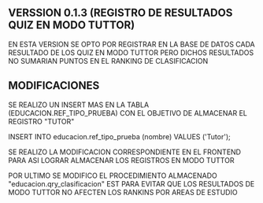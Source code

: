 ## VERSSION 0.1.3 (REGISTRO DE RESULTADOS QUIZ EN MODO TUTTOR)

EN ESTA VERSION SE OPTO POR REGISTRAR EN LA BASE DE DATOS
CADA RESULTADO DE LOS QUIZ EN MODO TUTTOR PERO DICHOS RESULTADOS
NO SUMARIAN PUNTOS EN EL RANKING DE CLASIFICACION

## MODIFICACIONES
SE REALIZO UN INSERT MAS EN LA TABLA (EDUCACION.REF_TIPO_PRUEBA) CON
EL OBJETIVO DE ALMACENAR EL REGISTRO "TUTOR"

INSERT INTO educacion.ref_tipo_prueba (nombre) VALUES ('Tutor');

SE REALIZO LA MODIFICACION CORRESPONDIENTE EN EL FRONTEND PARA ASI
LOGRAR ALMACENAR LOS REGISTROS EN MODO TUTTOR

POR ULTIMO SE MODIFICO EL PROCEDIMIENTO ALMACENADO
"educacion.qry_clasificacion" EST PARA EVITAR QUE
LOS RESULTADOS DE MODO TUTTOR NO AFECTEN LOS RANKINS
POR AREAS DE ESTUDIO
